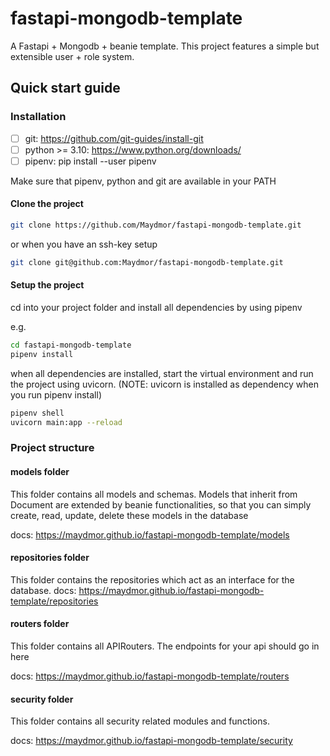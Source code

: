 # fastapi-mongodb-template
A Fastapi + Mongodb + beanie template.
This project features a simple but extensible user + role system.

## Quick start guide

### Installation

- [ ] git: https://github.com/git-guides/install-git
- [ ] python >= 3.10: https://www.python.org/downloads/
- [ ] pipenv: pip install --user pipenv

Make sure that pipenv, python and git are available in your PATH

#### Clone the project
```bash
git clone https://github.com/Maydmor/fastapi-mongodb-template.git
```
or when you have an ssh-key setup
```bash
git clone git@github.com:Maydmor/fastapi-mongodb-template.git
```

#### Setup the project

cd into your project folder and install all dependencies by using pipenv

e.g. 
```bash
cd fastapi-mongodb-template
pipenv install
```

when all dependencies are installed, start the virtual environment and run the project using uvicorn.
(NOTE: uvicorn is installed as dependency when you run pipenv install)
```bash
pipenv shell
uvicorn main:app --reload
```

### Project structure

#### models folder
This folder contains all models and schemas. Models that inherit from Document are extended by beanie functionalities,
so that you can simply create, read, update, delete these models in the database

docs: 
https://maydmor.github.io/fastapi-mongodb-template/models

#### repositories folder
This folder contains the repositories which act as an interface for the database.
docs:
https://maydmor.github.io/fastapi-mongodb-template/repositories

#### routers folder
This folder contains all APIRouters. The endpoints for your api should go in here

docs:
https://maydmor.github.io/fastapi-mongodb-template/routers

#### security folder
This folder contains all security related modules and functions. 

docs:
https://maydmor.github.io/fastapi-mongodb-template/security

